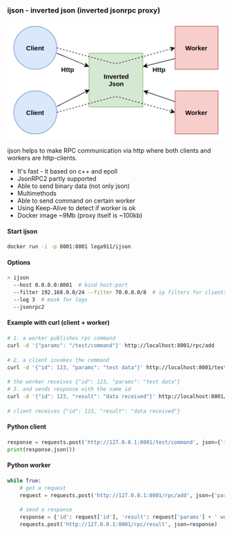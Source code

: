 ### ijson - inverted json (inverted jsonrpc proxy)

![Scheme](files/ijson.png)

ijson helps to make RPC communication via http where both clients and workers are http-clients.
* It's fast - it based on c++ and epoll
* JsonRPC2 partly supported
* Able to send binary data (not only json)
* Multimethods
* Able to send command on certain worker
* Using Keep-Alive to detect if worker is ok
* Docker image ~9Mb (proxy itself is ~100kb)

#### Start ijson
``` bash
docker run -i -p 8001:8001 lega911/ijson
```

#### Options
``` bash
> ijson
  --host 0.0.0.0:8001  # bind host:port
  --filter 192.168.0.0/24 --filter 70.0.0.0/8  # ip filters for clients
  --log 3  # mask for logs
  --jsonrpc2
```

#### Example with curl (client + worker)
``` bash
# 1. a worker publishes rpc command
curl -d '{"params": "/test/command"}' http://localhost:8001/rpc/add

# 2. a client invokes the command
curl -d '{"id": 123, "params": "test data"}' http://localhost:8001/test/command

# the worker receives {"id": 123, "params": "test data"}
# 3. and sends response with the same id
curl -d '{"id": 123, "result": "data received"}' http://localhost:8001/rpc/result

# client receives {"id": 123, "result": "data received"}
```

#### Python client
``` python
response = requests.post('http://127.0.0.1:8001/test/command', json={'id': 1, 'params': 'Hello'})
print(response.json())
```

#### Python worker
``` python
while True:
    # get a request
    request = requests.post('http://127.0.0.1:8001/rpc/add', json={'params': '/test/command'}).json()
    
    # send a response
    response = {'id': request['id'], 'result': request['params'] + ' world!'}
    requests.post('http://127.0.0.1:8001/rpc/result', json=response)
```
